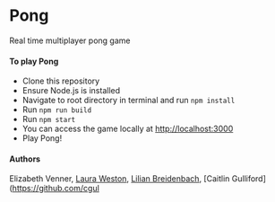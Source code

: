 # Pong
Real time multiplayer pong game

#### To play Pong
- Clone this repository
- Ensure Node.js is installed
- Navigate to root directory in terminal and run ```npm install```
- Run ```npm run build```
- Run ```npm start```
- You can access the game locally at [http://localhost:3000](http://localhost:3000)
- Play Pong!
#### Authors
Elizabeth Venner, [Laura Weston](https://github.com/lauraweston), [Lilian Breidenbach](https://github.com/lilian2112), [Caitlin Gulliford](https://github.com/cgul

